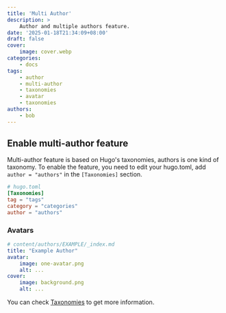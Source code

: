 ```yaml
---
title: 'Multi Author'
description: >
    Author and multiple authors feature.
date: '2025-01-18T21:34:09+08:00'
draft: false
cover:
    image: cover.webp
categories:
    - docs
tags:
    - author
    - multi-author
    - taxonomies
    - avatar
    - taxonomies
authors:
    - bob
---
```


## Enable multi-author feature

Multi-author feature is based on Hugo's taxonomies, authors is one kind of taxonomy. To enable the feature, you need to edit your hugo.toml, add `author = "authors"` in the `[Taxonomies]` section.

```toml
# hugo.toml
[Taxonomies]
tag = "tags"
category = "categories"
author = "authors"
```

### Avatars

```yml
# content/authors/EXAMPLE/_index.md
title: "Example Author"
avatar:
    image: one-avatar.png
    alt: ...
cover:
    image: background.png
    alt: ...
```

You can check [Taxonomies][doc] to get more information.

[doc]: https://gohugo.io/content-management/taxonomies/ "Taxonomies"
